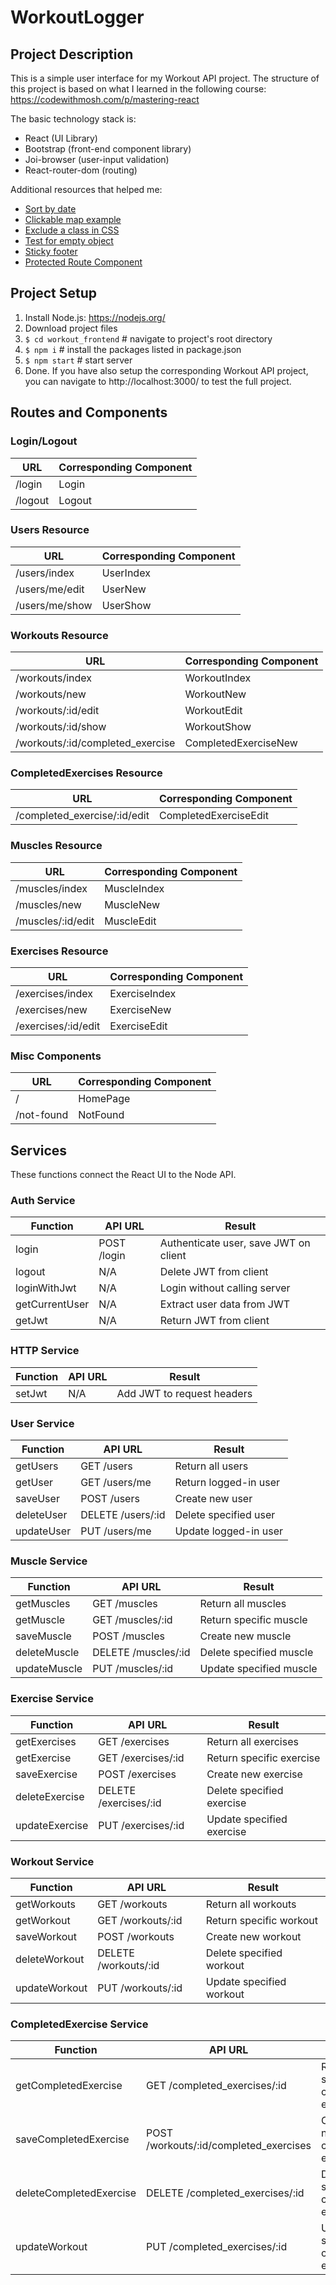 # WorkoutLogger

## Project Description
This is a simple user interface for my Workout API project. The structure of
this project is based on what I learned in the following course: https://codewithmosh.com/p/mastering-react

 The basic technology stack is:
* React (UI Library)
* Bootstrap (front-end component library)
* Joi-browser (user-input validation)
* React-router-dom (routing)

Additional resources that helped me:
* [Sort by date](https://stackoverflow.com/questions/10123953/sort-javascript-object-array-by-date)
* [Clickable map example](https://codepen.io/websitebeaver/pen/oLGGNz)
* [Exclude a class in CSS](https://stackoverflow.com/questions/16201948/how-to-exclude-particular-class-name-in-css-selector/16202009)
* [Test for empty object](https://stackoverflow.com/questions/679915/how-do-i-test-for-an-empty-javascript-object)
* [Sticky footer](https://www.learnenough.com/css-and-layout-tutorial)
* [Protected Route Component](https://reacttraining.com/react-router/web/example/auth-workflow)

## Project Setup
1. Install Node.js: https://nodejs.org/
2. Download project files
3. ``` $ cd workout_frontend ``` # navigate to project's root directory
4. ``` $ npm i ``` # install the packages listed in package.json
5. ``` $ npm start ``` # start server
6. Done. If you have also setup the corresponding Workout API project, you can navigate to http://localhost:3000/ to test the full project.

## Routes and Components
### Login/Logout
|URL|Corresponding Component|
|---|---|
/login|Login|
/logout|Logout|

### Users Resource
|URL|Corresponding Component|
|---|---|
/users/index|UserIndex|
/users/me/edit|UserNew|
/users/me/show|UserShow|

### Workouts Resource
|URL|Corresponding Component|
|---|---|
/workouts/index|WorkoutIndex|
/workouts/new|WorkoutNew|
/workouts/:id/edit|WorkoutEdit|
/workouts/:id/show|WorkoutShow|
/workouts/:id/completed_exercise|CompletedExerciseNew|

### CompletedExercises Resource
|URL|Corresponding Component|
|---|---|
/completed_exercise/:id/edit|CompletedExerciseEdit|

### Muscles Resource
|URL|Corresponding Component|
|---|---|
/muscles/index|MuscleIndex|
/muscles/new|MuscleNew|
/muscles/:id/edit|MuscleEdit|

### Exercises Resource
|URL|Corresponding Component|
|---|---|
/exercises/index|ExerciseIndex|
/exercises/new|ExerciseNew|
/exercises/:id/edit|ExerciseEdit|

### Misc Components
|URL|Corresponding Component|
|---|---|
/|HomePage|
/not-found|NotFound|

## Services
These functions connect the React UI to the Node API.
### Auth Service
|Function|API URL|Result|
|---|---|---|
login|POST /login|Authenticate user, save JWT on client|
logout|N/A|Delete JWT from client|
loginWithJwt|N/A|Login without calling server|
getCurrentUser|N/A|Extract user data from JWT|
getJwt|N/A|Return JWT from client|

### HTTP Service
|Function|API URL|Result|
|---|---|---|
setJwt|N/A|Add JWT to request headers|

### User Service
|Function|API URL|Result|
|---|---|---|
getUsers|GET /users|Return all users|
getUser|GET /users/me|Return logged-in user|
saveUser|POST /users|Create new user|
deleteUser|DELETE /users/:id|Delete specified user|
updateUser|PUT /users/me|Update logged-in user|

### Muscle Service
|Function|API URL|Result|
|---|---|---|
getMuscles|GET /muscles|Return all muscles|
getMuscle|GET /muscles/:id|Return specific muscle|
saveMuscle|POST /muscles|Create new muscle|
deleteMuscle|DELETE /muscles/:id|Delete specified muscle|
updateMuscle|PUT /muscles/:id|Update specified muscle|

### Exercise Service
|Function|API URL|Result|
|---|---|---|
getExercises|GET /exercises|Return all exercises|
getExercise|GET /exercises/:id|Return specific exercise|
saveExercise|POST /exercises|Create new exercise|
deleteExercise|DELETE /exercises/:id|Delete specified exercise|
updateExercise|PUT /exercises/:id|Update specified exercise|

### Workout Service
|Function|API URL|Result|
|---|---|---|
getWorkouts|GET /workouts|Return all workouts|
getWorkout|GET /workouts/:id|Return specific workout|
saveWorkout|POST /workouts|Create new workout|
deleteWorkout|DELETE /workouts/:id|Delete specified workout|
updateWorkout|PUT /workouts/:id|Update specified workout|

### CompletedExercise Service
|Function|API URL|Result|
|---|---|---|
getCompletedExercise|GET /completed_exercises/:id|Return specific completed exercise|
saveCompletedExercise|POST /workouts/:id/completed_exercises|Create new completed exercise|
deleteCompletedExercise|DELETE /completed_exercises/:id|Delete specified completed exercise|
updateWorkout|PUT /completed_exercises/:id|Update specified completed exercise|
